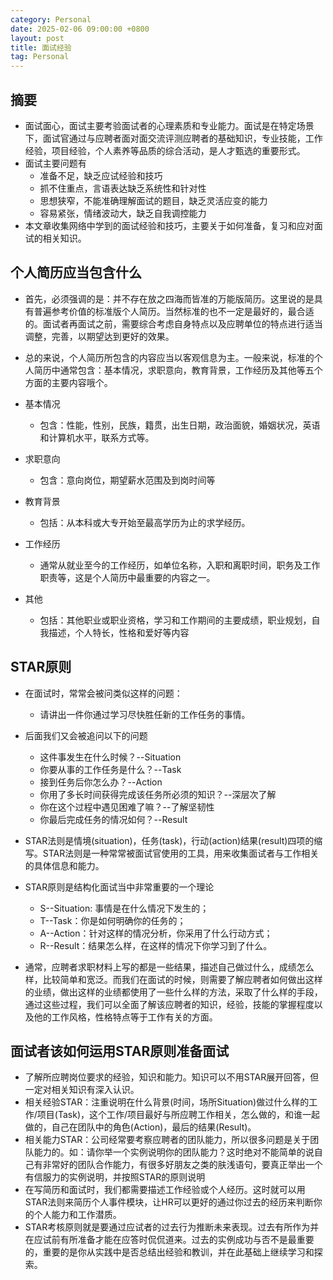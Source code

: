 ```yaml
---
category: Personal
date: 2025-02-06 09:00:00 +0800
layout: post
title: 面试经验
tag: Personal
---
```

## 摘要

+ 面试面心，面试主要考验面试者的心理素质和专业能力。面试是在特定场景下，面试官通过与应聘者面对面交流评测应聘者的基础知识，专业技能，工作经验，项目经验，个人素养等品质的综合活动，是人才甄选的重要形式。
+ 面试主要问题有
  + 准备不足，缺乏应试经验和技巧
  + 抓不住重点，言语表达缺乏系统性和针对性
  + 思想狭窄，不能准确理解面试的题目，缺乏灵活应变的能力
  + 容易紧张，情绪波动大，缺乏自我调控能力
+ 本文章收集网络中学到的面试经验和技巧，主要关于如何准备，复习和应对面试的相关知识。

<!--more-->

## 个人简历应当包含什么

+ 首先，必须强调的是：并不存在放之四海而皆准的万能版简历。这里说的是具有普遍参考价值的标准版个人简历。当然标准的也不一定是最好的，最合适的。面试者再面试之前，需要综合考虑自身特点以及应聘单位的特点进行适当调整，完善，以期望达到更好的效果。
+ 总的来说，个人简历所包含的内容应当以客观信息为主。一般来说，标准的个人简历中通常包含：基本情况，求职意向，教育背景，工作经历及其他等五个方面的主要内容哦个。

+ 基本情况
  + 包含：性能，性别，民族，籍贯，出生日期，政治面貌，婚姻状况，英语和计算机水平，联系方式等。
+ 求职意向
  + 包含：意向岗位，期望薪水范围及到岗时间等
+ 教育背景
  + 包括：从本科或大专开始至最高学历为止的求学经历。
+ 工作经历
  + 通常从就业至今的工作经历，如单位名称，入职和离职时间，职务及工作职责等，这是个人简历中最重要的内容之一。
+ 其他
  + 包括：其他职业或职业资格，学习和工作期间的主要成绩，职业规划，自我描述，个人特长，性格和爱好等内容

## STAR原则

+ 在面试时，常常会被问类似这样的问题：
  + 请讲出一件你通过学习尽快胜任新的工作任务的事情。
+ 后面我们又会被追问以下的问题
  + 这件事发生在什么时候？--Situation
  + 你要从事的工作任务是什么？--Task
  + 接到任务后你怎么办？--Action
  + 你用了多长时间获得完成该任务所必须的知识？--深层次了解
  + 你在这个过程中遇见困难了嘛？--了解坚韧性
  + 你最后完成任务的情况如何？--Result

+ STAR法则是情境(situation)，任务(task)，行动(action)结果(result)四项的缩写。STAR法则是一种常常被面试官使用的工具，用来收集面试者与工作相关的具体信息和能力。
+ STAR原则是结构化面试当中非常重要的一个理论
  + S--Situation: 事情是在什么情况下发生的；
  + T--Task：你是如何明确你的任务的；
  + A--Action：针对这样的情况分析，你采用了什么行动方式；
  + R--Result：结果怎么样，在这样的情况下你学习到了什么。

+ 通常，应聘者求职材料上写的都是一些结果，描述自己做过什么，成绩怎么样，比较简单和宽泛。而我们在面试的时候，则需要了解应聘者如何做出这样的业绩，做出这样的业绩都使用了一些什么样的方法，采取了什么样的手段，通过这些过程，我们可以全面了解该应聘者的知识，经验，技能的掌握程度以及他的工作风格，性格特点等于工作有关的方面。

## 面试者该如何运用STAR原则准备面试

+ 了解所应聘岗位要求的经验，知识和能力。知识可以不用STAR展开回答，但一定对相关知识有深入认识。
+ 相关经验STAR：注重说明在什么背景(时间，场所Situation)做过什么样的工作/项目(Task)，这个工作/项目最好与所应聘工作相关，怎么做的，和谁一起做的，自己在团队中的角色(Action)，最后的结果(Result)。
+ 相关能力STAR：公司经常要考察应聘者的团队能力，所以很多问题是关于团队能力的。如：请你举一个实例说明你的团队能力？这时绝对不能简单的说自己有非常好的团队合作能力，有很多好朋友之类的肤浅语句，要真正举出一个有信服力的实例说明，并按照STAR的原则说明
+ 在写简历和面试时，我们都需要描述工作经验或个人经历。这时就可以用STAR法则来简历个人事件模块，让HR可以更好的通过你过去的经历来判断你的个人能力和工作潜质。
+ STAR考核原则就是要通过应试者的过去行为推断未来表现。过去有所作为并在应试前有所准备才能在应答时侃侃道来。过去的实例成功与否不是最重要的，重要的是你从实践中是否总结出经验和教训，并在此基础上继续学习和探索。